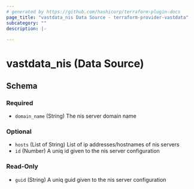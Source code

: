 ```yaml
---
# generated by https://github.com/hashicorp/terraform-plugin-docs
page_title: "vastdata_nis Data Source - terraform-provider-vastdata"
subcategory: ""
description: |-
  
---
```


# vastdata_nis (Data Source)





<!-- schema generated by tfplugindocs -->
## Schema

### Required

- `domain_name` (String) The nis server domain name

### Optional

- `hosts` (List of String) List of ip addresses/hostnames of nis servers
- `id` (Number) A uniq id given to the nis server configuration

### Read-Only

- `guid` (String) A uniq guid given to the nis server configuration
